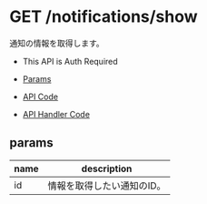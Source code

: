 # GET /notifications/show

通知の情報を取得します。

- This API is Auth Required

- [Params](#params)
- [API Code](/src/endpoints/notifications/show.js)
- [API Handler Code](/src/handlers/web/notifications/show.js)

## params


name|description
---|---
id|情報を取得したい通知のID。
